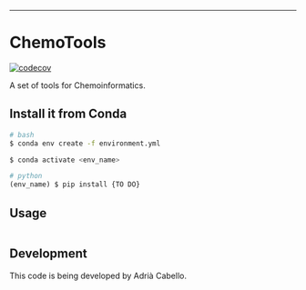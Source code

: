 
---
# ChemoTools

[![codecov](https://codecov.io/gh/author_name/project_urlname/branch/main/graph/badge.svg?token=project_urlname_token_here)](https://codecov.io/gh/author_name/project_urlname)


A set of tools for Chemoinformatics.

## Install it from Conda

```bash
# bash
$ conda env create -f environment.yml

$ conda activate <env_name>
```

```py
# python
(env_name) $ pip install {TO DO}
```

## Usage

```py

```


## Development

This code is being developed by Adrià Cabello.